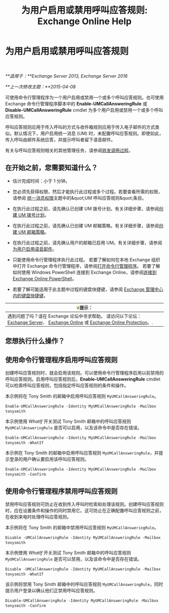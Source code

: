 ﻿---
title: '为用户启用或禁用呼叫应答规则: Exchange Online Help'
TOCTitle: 为用户启用或禁用呼叫应答规则
ms:assetid: f9e40ac3-117f-44f6-9ab1-dc9f4c72e8ac
ms:mtpsurl: https://technet.microsoft.com/zh-cn/library/Dn140252(v=EXCHG.150)
ms:contentKeyID: 54652257
ms.date: 05/23/2018
mtps_version: v=EXCHG.150
ms.translationtype: MT
---

# 为用户启用或禁用呼叫应答规则

 

_**适用于：**Exchange Server 2013, Exchange Server 2016_

_**上一次修改主题：**2015-04-08_

可使用命令行管理程序为一个用户启用或禁用一个或多个呼叫应答规则。也可使用 Exchange 命令行管理程序脚本中的 **Enable-UMCallAnsweringRule** 或 **Disable-UMCallAnsweringRule** cmdlet 为多个用户启用或禁用一个或多个呼叫应答规则。

呼叫应答规则应用于传入呼叫的方式与收件箱规则应用于传入电子邮件的方式类似。默认情况下，用户启用统一消息 (UM) 时，未配置呼叫应答规则。即使如此，传入呼叫由邮件系统应答，并提示呼叫者留下语音邮件。

有关与呼叫应答规则相关的其他管理任务，请参阅[转发调用过程](forwarding-calls-procedures-exchange-2013-help.md)。

## 在开始之前，您需要知道什么？

  - 估计完成时间：小于 1 分钟。

  - 您必须先获得权限，然后才能执行此过程或多个过程。若要查看所需的权限，请参阅 [统一消息权限](unified-messaging-permissions-exchange-2013-help.md)主题中的\&quot;UM 呼叫应答规则\&quot;条目。

  - 在执行此过程之前，请先确认已创建 UM 拨号计划。有关详细步骤，请参阅[创建 UM 拨号计划](create-a-um-dial-plan-exchange-2013-help.md)。

  - 在执行此过程之前，请先确认已创建 UM 邮箱策略。有关详细步骤，请参阅[创建 UM 邮箱策略](create-a-um-mailbox-policy-exchange-2013-help.md)。

  - 在执行此过程之前，请先确认用户的邮箱已启用 UM。有关详细步骤，请参阅[为用户启用语音邮件](enable-a-user-for-voice-mail-exchange-2013-help.md)。

  - 只能使用命令行管理程序执行此过程。 若要了解如何在本地 Exchange 组织中打开 Exchange 命令行管理程序，请参阅[打开命令行管理程序](https://technet.microsoft.com/zh-cn/library/dd638134\(v=exchg.150\))。 若要了解如何使用 Windows PowerShell 连接到 Exchange Online，请参阅[连接到 Exchange Online PowerShell](https://go.microsoft.com/fwlink/p/?linkid=396554)。

  - 若要了解可能适用于此主题中过程的键盘快捷键，请参阅 [Exchange 管理中心内的键盘快捷键](keyboard-shortcuts-in-the-exchange-admin-center-exchange-online-protection-help.md)。

<table>
<thead>
<tr class="header">
<th><img src="images/Bb124558.tip(EXCHG.150).gif" title="提示" alt="提示" />提示：</th>
</tr>
</thead>
<tbody>
<tr class="odd">
<td>遇到问题了吗？请在 Exchange 论坛中寻求帮助。 请访问以下论坛：<a href="https://go.microsoft.com/fwlink/p/?linkid=60612">Exchange Server</a>、 <a href="https://go.microsoft.com/fwlink/p/?linkid=267542">Exchange Online</a> 或 <a href="https://go.microsoft.com/fwlink/p/?linkid=285351">Exchange Online Protection</a>。.</td>
</tr>
</tbody>
</table>


## 您想执行什么操作？

## 使用命令行管理程序启用呼叫应答规则

创建呼叫应答规则时，就会启用该规则。可以使用命令行管理程序启用以前禁用的呼叫应答规则。启用呼叫应答规则后，**Enable-UMCallAnsweringRule** cmdlet 可以检索呼叫应答规则，包括指定呼叫应答规则的条件和操作。

本示例将在 Tony Smith 的邮箱中启用呼叫应答规则 `MyUMCallAnsweringRule`。

    Enable-UMCallAnsweringRule -Identity MyUMCallAnsweringRule -Mailbox tonysmith

本示例使用 *WhatIf* 开关测试 Tony Smith 邮箱中的呼叫应答规则 `MyUMCallAnsweringRule` 是否可以启用，以及该命令中是否存在错误。

    Enable-UMCallAnsweringRule -Identity MyUMCallAnsweringRule -Mailbox tonysmith -WhatIf

本示例在 Tony Smith 的邮箱中启用呼叫应答规则 `MyUMCallAnsweringRule`，并提示登录的用户确认要启用该呼叫应答规则。

    Enable-UMCallAnsweringRule -Identity MyUMCallAnsweringRule -Mailbox tonysmith -Confirm

## 使用命令行管理程序禁用呼叫应答规则

禁用呼叫应答规则可防止在收到传入呼叫时检索和处理该规则。创建呼叫应答规则时，应在设置条件和操作的同时禁用它。这可防止在正确配置呼叫应答规则之前，在收到来电时处理呼叫应答规则。

本示例将在 Tony Smith 的邮箱中禁用呼叫应答规则 `MyUMCallAnsweringRule`。

    Disable -UMCallAnsweringRule -Identity MyUMCallAnsweringRule -Mailbox tonysmith

本示例使用 *WhatIf* 开关测试 Tony Smith 邮箱中的呼叫应答规则 `MyUMCallAnsweringRule` 是否可以禁用，以及该命令中是否存在错误。

    Disable -UMCallAnsweringRule -Identity MyUMCallAnsweringRule -Mailbox tonysmith -WhatIf

该示例将禁用 Tony Smith 邮箱中的呼叫应答规则 `MyUMCallAnsweringRule`，同时提示用户登录以确认他们正禁用呼叫应答规则。

    Disable-UMCallAnsweringRule -Identity MyUMCallAnsweringRule -Mailbox tonysmith -Confirm

